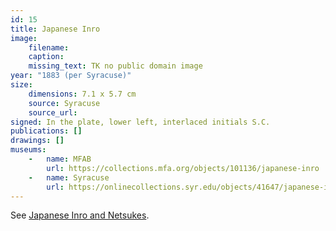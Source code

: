 ```yaml
---
id: 15
title: Japanese Inro
image:
    filename: 
    caption: 
    missing_text: TK no public domain image
year: "1883 (per Syracuse)"
size:
    dimensions: 7.1 x 5.7 cm
    source: Syracuse
    source_url: 
signed: In the plate, lower left, interlaced initials S.C.
publications: []
drawings: []
museums: 
    -   name: MFAB
        url: https://collections.mfa.org/objects/101136/japanese-inro
    -   name: Syracuse
        url: https://onlinecollections.syr.edu/objects/41647/japanese-inro
---
```

See [Japanese Inro and Netsukes](#1883-japanese-inro-and-netsukes).